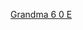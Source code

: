 <!-- TITLE: Grandma -->
<!-- SUBTITLE: A quick summary of Grandma -->

[Grandma 6 0 E](/uploads/lights-manuals/grandma-6-0-e.pdf "Grandma 6 0 E")